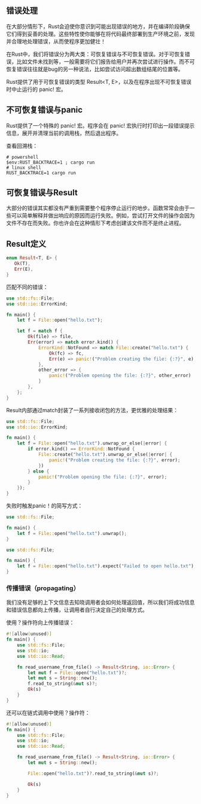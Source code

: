 ## 错误处理

在大部分情形下，Rust会迫使你意识到可能出现错误的地方，并在编译阶段确保它们得到妥善的处理。这些特性使你能够在将代码最终部署到生产环境之前，发现并合理地处理错误，从而使程序更加健壮！

在Rust中，我们将错误分为两大类：可恢复错误与不可恢复错误。对于可恢复错误，比如文件未找到等，一般需要将它们报告给用户并再次尝试进行操作。而不可恢复错误往往就是bug的另一种说法，比如尝试访问超出数组结尾的位置等。

Rust提供了用于可恢复错误的类型 Result&lt;T, E&gt;，以及在程序出现不可恢复错误时中止运行的 panic! 宏。

## 不可恢复错误与panic

Rust提供了一个特殊的 panic! 宏。程序会在 panic! 宏执行时打印出一段错误提示信息，展开并清理当前的调用栈，然后退出程序。

查看回溯栈：

```shell
# powershell
$env:RUST_BACKTRACE=1 ; cargo run
# linux shell
RUST_BACKTRACE=1 cargo run
```

## 可恢复错误与Result

大部分的错误其实都没有严重到需要整个程序停止运行的地步。函数常常会由于一些可以简单解释并做出响应的原因而运行失败。例如，尝试打开文件的操作会因为文件不存在而失败。你也许会在这种情形下考虑创建该文件而不是终止进程。

## Result定义

```rs
enum Result<T, E> {
   Ok(T),
   Err(E),
}
```

匹配不同的错误：

```rs
use std::fs::File;
use std::io::ErrorKind;

fn main() {
    let f = File::open("hello.txt");

    let f = match f {
        Ok(file) => file,
        Err(error) => match error.kind() {
            ErrorKind::NotFound => match File::create("hello.txt") {
                Ok(fc) => fc,
                Err(e) => panic!("Problem creating the file: {:?}", e),
            },
            other_error => {
                panic!("Problem opening the file: {:?}", other_error)
            }
        },
    };
}
```

Result内部通过match封装了一系列接收闭包的方法，更优雅的处理结果：

```rs
use std::fs::File;
use std::io::ErrorKind;

fn main() {
    let f = File::open("hello.txt").unwrap_or_else(|error| {
        if error.kind() == ErrorKind::NotFound {
            File::create("hello.txt").unwrap_or_else(|error| {
                panic!("Problem creating the file: {:?}", error);
            })
        } else {
            panic!("Problem opening the file: {:?}", error);
        }
    });
}
```

失败时触发panic！的简写方式：

```rs
use std::fs::File;

fn main() {
    let f = File::open("hello.txt").unwrap();
}
```

```rs
use std::fs::File;

fn main() {
    let f = File::open("hello.txt").expect("Failed to open hello.txt");
}
```

### 传播错误（propagating）

我们没有足够的上下文信息去知晓调用者会如何处理返回值，所以我们将成功信息和错误信息都向上传播，让调用者自行决定自己的处理方式。

使用？操作符向上传播错误：

```rs
#![allow(unused)]
fn main() {
    use std::fs::File;
    use std::io;
    use std::io::Read;

    fn read_username_from_file() -> Result<String, io::Error> {
        let mut f = File::open("hello.txt")?;
        let mut s = String::new();
        f.read_to_string(&mut s)?;
        Ok(s)
    }
}
```

还可以在链式调用中使用？操作符：

```rs
#![allow(unused)]
fn main() {
    use std::fs::File;
    use std::io;
    use std::io::Read;

    fn read_username_from_file() -> Result<String, io::Error> {
        let mut s = String::new();

        File::open("hello.txt")?.read_to_string(&mut s)?;

        Ok(s)
    }
}
```
